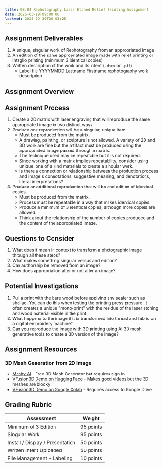```yaml
---
title: 08.04 Rephotography Laser Etched Relief Printing Assignment
date: 2025-03-19T09:00:00
lastmod: 2025-09-30T20:03:25
---
```


## Assignment Deliverables

1. A unique, singular work of Rephotography from an appropriated image
2. An edition of the same appropriated image made with relief printing or intaglio printing (minimum 3 identical copies)
3. Written description of the work and its intent (`.docx` or `.pdf`)
   - Label file YYYYMMDD Lastname Firstname rephotography work description

## Assignment Overview

## Assignment Process

1. Create a 2D matrix with laser engraving that will reproduce the same appropriated image in two distinct ways.
2. Produce one reproduction will be a singular, unique item.
   - Must be produced from the matrix.
   - A drawing, painting, or sculpture is not allowed. A variety of 2D and 3D work are fine but the artifact must be produced using the appropriated image passed through a matrix.
   - The technique used may be repeatable but it is not required.
   - Since working with a matrix implies repeatability, consider using unique, one of a kind materials to create a singular work.
   - Is there a connection or relationship between the production process and image's connotations, suggestive meaning, and denotations, literal interpretations?
3. Produce an additional reproduction that will be and edition of identical copies.
   - Must be produced from the matrix.
   - Process must be repeatable in a way that makes identical copies.
   - Produce a minimum of 3 identical copies, although more copies are allowed.
   - Think about the relationship of the number of copies produced and the content of the appropriated image.

## Questions to Consider

1. What does it mean in context to transform a photographic image through all these steps?
2. What makes something singular versus and edition?
3. Can authorship be removed from an image?
4. How does appropriation alter or not alter an image?

## Potential Investigations

1. Pull a print with the bare wood before applying any sealer such as shellac. You can do this when testing the printing press pressure. It often creates a unique "mono-print" with the residue of the laser etching and wood material visible in the print.
2. What happens to the image if it is transformed into thread and fabric on a digital embroidery machine?
3. Can you reproduce the image with 3D printing using AI 3D mesh generative tools to create a 3D version of the image?

## Assignment Resources

### 3D Mesh Generation from 2D Image

- [Meshy AI](https://www.meshy.ai/) - Free 3D Mesh Generator but requires sign in
- [VFusion3D Demo on Hugging Face](https://huggingface.co/spaces/facebook/VFusion3D) - Makes good videos but the 3D meshes are blocky
- [VFusion3D Demo on Google Colab](https://github.com/whatmakeart/VFusion3D-colab) - Requires access to Google Drive

## Grading Rubric

<div class="responsive-table-markdown">

| Assessment                       | Weight    |
| -------------------------------- | --------- |
| Minimum of 3 Edition             | 95 points |
| Singular Work                    | 95 points |
| Install / Display / Presentation | 50 points |
| Written Intent Uploaded          | 50 points |
| File Management + Labeling       | 10 points |

</div>
